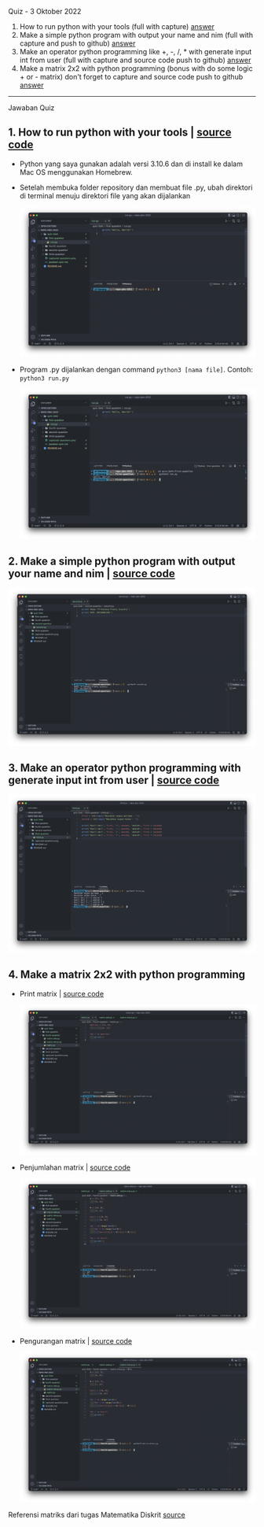 Quiz - 3 Oktober 2022

1. How to run python with your tools (full with capture)
   [answer](#1-how-to-run-python-with-your-tools)
2. Make a simple python program with output your name and nim (full with capture and
   push to github)
   [answer](#2-make-a-simple-python-program-with-output-your-name-and-nim)
3. Make an operator python programming like +, -, /, \* with generate input int from
   user (full with capture and source code push to github)
   [answer](#3-make-an-operator-python-programming-with-generate-input-int-from-user)
4. Make a matrix 2x2 with python programming (bonus with do some logic + or - matrix)
   don't forget to capture and source code push to github
   [answer](#4-make-a-matrix-2x2-with-python-programming)

---

Jawaban Quiz

## 1. How to run python with your tools | [source code](first-question/run.py)

- Python yang saya gunakan adalah versi 3.10.6 dan di install ke dalam Mac OS
  menggunakan Homebrew.

- Setelah membuka folder repository dan membuat file .py, ubah direktori di terminal
  menuju direktori file yang akan dijalankan

   <img src="first-question/step-1.png" />

- Program .py dijalankan dengan command `python3 [nama file]`. Contoh:
  `python3 run.py`

   <img src="first-question/step-2.png" />

## 2. Make a simple python program with output your name and nim | [source code](second-question/second.py)

   <img src="second-question/step-1.png" />

## 3. Make an operator python programming with generate input int from user | [source code](third-question/third.py)

   <img src="third-question/step-1.png" />

## 4. Make a matrix 2x2 with python programming

- Print matrix | [source code](fourth-question/matrix.py)

   <img src="fourth-question/matrix.png" />

- Penjumlahan matrix | [source code](fourth-question/matrix-add.py)

   <img src="fourth-question/matrix-add.png" />

- Pengurangan matrix | [source code](fourth-question/matrix-minus.py)

   <img src="fourth-question/matrix-minus.png" />

Referensi matriks dari tugas Matematika Diskrit
[source](https://colab.research.google.com/drive/1l5quLMkQlSV_dmI4PlmyN7PKtxuNPXme?usp=sharing)
